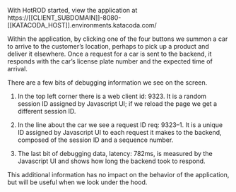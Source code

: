 With HotROD started, view the application at https://[[CLIENT_SUBDOMAIN]]-8080-[[KATACODA_HOST]].environments.katacoda.com/

Within the application, by clicking one of the four buttons we summon a car to arrive to the customer’s location, perhaps to pick up a product and deliver it elsewhere. Once a request for a car is sent to the backend, it responds with the car’s license plate number and the expected time of arrival.

There are a few bits of debugging information we see on the screen.

1) In the top left corner there is a web client id: 9323. It is a random session ID assigned by Javascript UI; if we reload the page we get a different session ID.

2) In the line about the car we see a request ID req: 9323–1. It is a unique ID assigned by Javascript UI to each request it makes to the backend, composed of the session ID and a sequence number.

3) The last bit of debugging data, latency: 782ms, is measured by the Javascript UI and shows how long the backend took to respond.

This additional information has no impact on the behavior of the application, but will be useful when we look under the hood.

